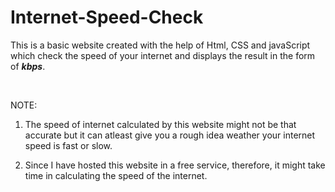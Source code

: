 # Internet-Speed-Check

This is a basic website created with the help of Html, CSS and javaScript which check the speed of your internet and displays the result in the form of ***kbps***.

<br>

NOTE:
<br>

1) The speed of internet calculated by this website might not be that accurate but it can atleast give you a rough idea weather your internet speed is fast or slow.

2) Since I have hosted this website in a free service, therefore, it might take time in calculating the speed of the internet.

